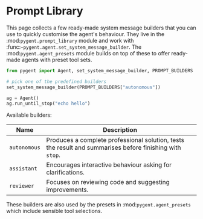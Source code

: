 # Prompt Library

This page collects a few ready-made system message builders that you can use
to quickly customise the agent's behaviour. They live in the
:mod:`pygent.prompt_library` module and work with
:func:`~pygent.agent.set_system_message_builder`. The
:mod:`pygent.agent_presets` module builds on top of these to offer ready-made
agents with preset tool sets.

```python
from pygent import Agent, set_system_message_builder, PROMPT_BUILDERS

# pick one of the predefined builders
set_system_message_builder(PROMPT_BUILDERS["autonomous"])

ag = Agent()
ag.run_until_stop("echo hello")
```

Available builders:

| Name | Description |
| --- | --- |
| ``autonomous`` | Produces a complete professional solution, tests the result and summarises before finishing with ``stop``. |
| ``assistant`` | Encourages interactive behaviour asking for clarifications. |
| ``reviewer`` | Focuses on reviewing code and suggesting improvements. |

These builders are also used by the presets in
:mod:`pygent.agent_presets` which include sensible tool selections.
